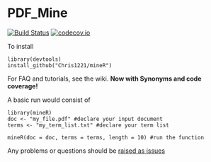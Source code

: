 # PDF_Mine

[![Build Status](https://travis-ci.org/Chris1221/mineR.svg?branch=master)](https://travis-ci.org/Chris1221/mineR) [![codecov.io](https://codecov.io/github/Chris1221/mineR/coverage.svg?branch=master)](https://codecov.io/github/Chris1221/mineR?branch=master)

To install

```{R}
library(devtools)
install_github("Chris1221/mineR")
```

For FAQ and tutorials, see the wiki. **Now with Synonyms and code coverage!**

A basic run would consist of

```{R}
library(mineR)
doc <- "my_file.pdf" #declare your input document
terms <- "my_term_list.txt" #declare your term list

mineR(doc = doc, terms = terms, length = 10) #run the function
```

Any problems or questions should be [raised as issues](https://github.com/Chris1221/mineR/issues/new)
